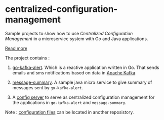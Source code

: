 # centralized-configuration-management


Sample projects to show how to use _Centralized Configuration Management_ in a microservice system with Go and Java applications.

[Read more](https://malike.github.io/Configuration-Management-For-Microservices-And-Distributed-Systems/)

The project contains :

1. [go-kafka-alert](https://github.com/malike/go-kafka-alert). Which is a reactive application written in Go. That sends emails and sms
notifications based on data in [Apache Kafka](https://kafka.apache.org/)

2. [message-summary](https://github.com/malike/centralized-configuration-mangement/tree/master/message-summary). A sample java micro service to give summary of messages sent by 
`go-kafka-alert`. 

3. A [config server]() to serve as centralized configuration management for the applications in 
`go-kafka-alert` and `message-summary`.

Note : [configuration files](https://github.com/malike/centralized-configuration) can be located in another reposistory.

